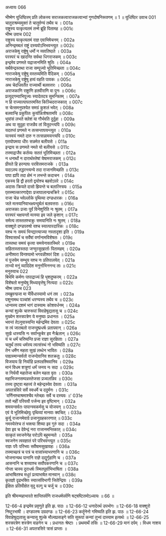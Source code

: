अध्यायः 066

भीष्मेण युधिष्ठिरम् प्रति लोकस्य सराजकत्वाराजकत्वाभ्यां गुणदोषनिरूपणम् ॥ 1 ॥
युधिष्ठिर उवाच 	001  
चातुराश्रम्यमुक्तं ते चातुर्वण्यं तथैव च ।	001a  
राष्ट्रस्य यत्कृत्यतमं तन्मे ब्रूहि पितामह ॥	001c  
भीष्म उवाच 	002  
राष्ट्रस्य यत्कृत्यतमं राज्ञ एवाभिषेचनम् ।	002a  
अनिन्द्रमबलं राष्ट्रं दस्यवोऽभिभवन्त्युत ॥	002c  
अराजकेषु राष्ट्रेषु धर्मो न व्यवतिष्ठते ।	003a  
परस्परं च खादन्ति सर्वथा धिगराजकम् ॥	003c  
इन्द्रमेव प्रणमते यद्राजानमिति श्रुतिः ।	004a  
यथैवेन्द्रस्तथा राजा सम्पूज्यो भूतिमिच्छता ॥	004c  
नाराजकेषु राष्ट्रेषु वस्तव्यमिति वैदिकम् ।	005a  
नाराजकेषु राष्ट्रेषु हव्यं वहति पावकः ॥	005c  
अथ चेदधिवर्तेत राज्यार्थी बलवत्तरः ।	006a  
अराजकाणि राष्ट्राणि हतवीराणि वा पुनः ॥	006c  
प्रत्युद्गम्याभिपूज्यः स्यादेतदत्र सुमन्त्रितम् ।	007a  
न हि राज्यात्पापतरमस्ति किञ्चिदराजकात् ॥	007c  
स चेत्समनुपश्येत समग्रं कुशलं भवेत् ।	008a  
बलवान्हि प्रकुपितः कुर्यान्निःशेषतामपि ॥	008c  
भूयांसं लभते क्लेशं या गौर्भवति दुर्दुहा ।	009a  
अथ या सुदुहा राजन्नैव तां वितुदन्त्यपि ॥	009c  
यदतप्तं प्रणमते न तत्सन्तापयन्त्युत ।	010a  
यत्स्वयं नमते दारु न तत्सन्नामयन्त्यपि ॥	010c  
एतयोपमया धीरः सन्नमेत बलीयसे ।	011a  
इन्द्राय स प्रणमते नमते यो बलीयसे ॥	011c  
तस्माद्राजैव कर्तव्यः सततं भूतिमिच्छता ।	012a  
न धनार्थो न दारार्थस्तेषां येषामराजकम् ॥	012c  
प्रीयते हि हरन्पापः परवित्तमराजके ।	013a  
यदाऽस्य तद्धरन्त्यन्ये तदा राजानमिच्छति ॥	013c  
पापा ह्यपि तदा क्षेमं न लभन्ते कदाचन ।	014a  
एकस्य हि द्वौ हरतो द्वयोश्च बहवोऽपरे ॥	014c  
अदासः क्रियते दासो ह्रियन्ते च बलात्स्त्रियः ।	015a  
एतस्मात्कारणाद्देवाः प्रजापालान्प्रचक्रिरे ॥	015c  
राजा चेन्न भवेल्लोके पृथिव्या दण्डधारकः ।	016a  
जले मत्स्यानिवाभक्ष्यन्दुर्बलं बलवत्तराः ॥	016c  
अराजकाः प्रजाः पूर्वं विनेशुरिति नः श्रुतम् ।	017a  
परस्परं भक्षयन्तो मत्स्या इव जले कृशान् ॥	017c  
समेत्य तास्ततश्चक्रुः समयानिति नः श्रुतम् ।	018a  
वाक्शूरो दण्डपरुषो यश्च स्यात्पारदारिकः ॥	018c  
यश्च नः समयं भिन्द्यात्त्याज्या नस्तादृशा इति ।	019a  
विश्वासार्थं च सर्वेषां वर्णानामविशेषतः ।	019c  
तास्तथा समयं कृत्वा समयेनावतस्थिरे ॥	019e  
सहितास्तास्तदा जग्मुरसुखार्ताः पितामहम् ।	020a  
अनीश्वरा विनश्यामो भगवन्नीश्वरं दिश ॥	020c  
यं पूजयेम सम्भूय यश्च नः प्रतिपालयेत् ।	021a  
ताभ्यो मनुं व्यादिदेश मनुर्नाभिननन्द ताः ॥	021c  
मनुरुवाच 	022  
बिभेमि कर्मणः पापाद्राज्यं हि भृशदुष्करम् ।	022a  
विशेषतो मनुष्येषु मिथ्यावृत्तेषु नित्यदा ॥	022c  
भीष्म उवाच 	023  
तमब्रुवन्प्रजा मा भैर्विधास्यामो धनं तव ।	023a  
पशूनामथ पञ्चांशं धरण्यस्य तथैव च ॥	023c  
धान्यस्य दशमं भागं दास्यामः कोशवर्धनम् ।	024a  
कन्यां शुल्के चारुरूपां विवाहेषूद्यतासु च ॥	024c  
मुख्येन शस्त्रपत्रेण ये मनुष्याः प्रधानतः ।	025a  
भवन्तं तेऽनुयास्यन्ति महेन्द्रमिव देवताः ॥	025c  
स त्वं जातबलो राजन्दुष्प्रधर्षः प्रतापवान् ।	026a  
सुखे धास्यसि नः सर्वान्कुबेर इव नैर्ऋतान् ॥	026c  
यं च धर्मं चरिष्यन्ति प्रजा राज्ञा सुरक्षिताः ।	027a  
चतुर्थं तस्य धर्मस्य त्वत्संस्थं नो भविष्यति ॥	027c  
तेन धर्मेण महता सुखं लब्धेन भावितः ।	028a  
पाह्यस्मान्सर्वतो राजन्देवानिव शतक्रतुः ॥	028c  
विजयाय हि निर्याहि प्रतपन्रश्मिवानिव ।	029a  
मानं विधम शत्रूणां धर्मं जनय नः सदा ॥	029c  
स निर्ययौ महातेजा बलेन महता वृतः ।	030a  
महाभिजनसम्पन्नस्तेजसा प्रज्वलन्निव ॥	030c  
तस्य दृष्ट्वा महत्त्वं ते महेन्द्रस्येव देवताः ।	031a  
अपतत्रसिरे सर्वे स्वधर्मे च ददुर्मनः ।	031c  
`वर्णिनश्चाश्रमाश्चैव म्लेच्छाः सर्वे च दस्यवः ॥'	031e  
ततो महीं परिययौ पर्जन्य इव वृष्टिमान् ।	032a  
शमयन्सर्वतः पापान्स्वकर्मसु च योजयन् ॥	032c  
एवं ये भूतिमिच्छेयुः पृथिव्यां मानवाः क्वचित् ।	033a  
कुर्यू राजानमेवाग्रे प्रजानुग्रहकारणात् ॥	033c  
नमस्येरंश्च तं भक्त्या शिष्या इव गुरुं सदा ।	034a  
देवा इव च देवेन्द्रं नरा राजानमन्तिकात् ॥	034c  
सत्कृतं स्वजनेनेह परोऽपि बहुमन्यते ।	035a  
स्वजनेन त्ववज्ञातं परे परिभवन्त्युत ॥	035c  
राज्ञः परैः परिभवः सर्वेषामसुखावहः ।	036a  
तस्माच्छत्रं च पत्रं च वासांस्याभरणानि च ॥	036c  
भोजनान्यथ पानानि राज्ञे दद्युर्गृहाणि च ।	037a  
आसनानि च शय्याश्च सर्वोपकरणानि च ॥	037c  
गोप्ता चास्य दुराधर्षः स्मितपूर्वाभिभाषिता ।	038a  
आभाषितश्च मधुरं प्रत्याभाषेत मानवान् ॥	038c  
कृतज्ञो दृढभक्तिः स्यात्संविभागी जितेन्द्रियः ।	039a  
ईक्षितः प्रतिवीक्षेत मृदु वल्गु च चर्जु च ॥ 	039c  

इति श्रीमन्महाभारते शान्तिपर्वणि राजधर्मपर्वणि षट्षष्टितमोऽध्यायः ॥ 66 ॥

12-66-4 इन्द्रमेव प्रवृणुते इति झ. पाठः ॥ 12-66-12 धनादेरर्थ उपभोगः ॥ 12-66-18 वाक्शूरो निष्टुरभाषी । दण्डपरुष उग्रदण्डः ॥ 12-66-23 कर्तॄनेनो गमिष्यति इति झ. पाठः ॥ 12-66-24 विवाहेषूद्यतासु कन्यासु शुल्के मौल्यप्रसङ्गे सति सुरूपां कन्यां तुभ्यं दास्याम इत्यर्थः ॥ 12-66-25 शस्त्रपत्रेण शस्त्रेण वाहनेन च । प्रधानतः श्रेष्टाः । प्रथमार्थे तसिः ॥ 12-66-29 मानं दर्पम् । विधम नाशय ॥ 12-66-31 अपतत्रसिरे त्रासं प्राप्ताः ॥
